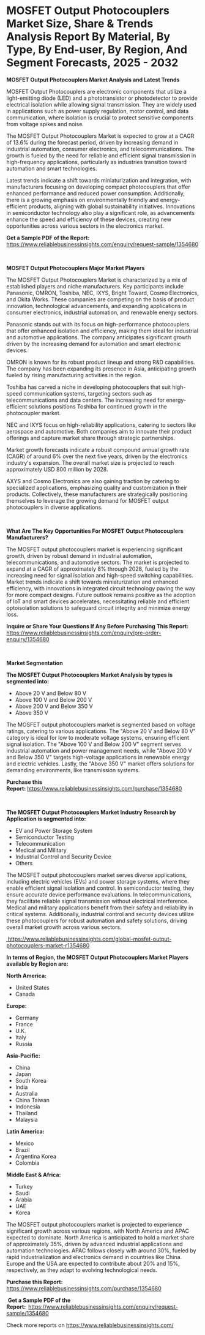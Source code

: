 <p><h1>MOSFET Output Photocouplers Market Size, Share & Trends Analysis Report By Material, By Type, By End-user, By Region, And Segment Forecasts, 2025 - 2032</h1></p><p><strong>MOSFET Output Photocouplers Market Analysis and Latest Trends</strong></p>
<p><p>MOSFET Output Photocouplers are electronic components that utilize a light-emitting diode (LED) and a phototransistor or photodetector to provide electrical isolation while allowing signal transmission. They are widely used in applications such as power supply regulation, motor control, and data communication, where isolation is crucial to protect sensitive components from voltage spikes and noise.</p><p>The MOSFET Output Photocouplers Market is expected to grow at a CAGR of 13.6% during the forecast period, driven by increasing demand in industrial automation, consumer electronics, and telecommunications. The growth is fueled by the need for reliable and efficient signal transmission in high-frequency applications, particularly as industries transition toward automation and smart technologies.</p><p>Latest trends indicate a shift towards miniaturization and integration, with manufacturers focusing on developing compact photocouplers that offer enhanced performance and reduced power consumption. Additionally, there is a growing emphasis on environmentally friendly and energy-efficient products, aligning with global sustainability initiatives. Innovations in semiconductor technology also play a significant role, as advancements enhance the speed and efficiency of these devices, creating new opportunities across various sectors in the electronics market.</p></p>
<p><strong>Get a Sample PDF of the Report:&nbsp;</strong> <a href="https://www.reliablebusinessinsights.com/enquiry/request-sample/1354680?utm_campaign=2125&utm_medium=2&utm_source=Github&utm_content=ia&utm_term=13022025&utm_id=mosfet-output-photocouplers">https://www.reliablebusinessinsights.com/enquiry/request-sample/1354680</a></p>
<p>&nbsp;</p>
<p><strong>MOSFET Output Photocouplers Major Market Players</strong></p>
<p><p>The MOSFET Output Photocouplers Market is characterized by a mix of established players and niche manufacturers. Key participants include Panasonic, OMRON, Toshiba, NEC, IXYS, Bright Toward, Cosmo Electronics, and Okita Works. These companies are competing on the basis of product innovation, technological advancements, and expanding applications in consumer electronics, industrial automation, and renewable energy sectors.</p><p>Panasonic stands out with its focus on high-performance photocouplers that offer enhanced isolation and efficiency, making them ideal for industrial and automotive applications. The company anticipates significant growth driven by the increasing demand for automation and smart electronic devices. </p><p>OMRON is known for its robust product lineup and strong R&D capabilities. The company has been expanding its presence in Asia, anticipating growth fueled by rising manufacturing activities in the region. </p><p>Toshiba has carved a niche in developing photocouplers that suit high-speed communication systems, targeting sectors such as telecommunications and data centers. The increasing need for energy-efficient solutions positions Toshiba for continued growth in the photocoupler market.</p><p>NEC and IXYS focus on high-reliability applications, catering to sectors like aerospace and automotive. Both companies aim to innovate their product offerings and capture market share through strategic partnerships. </p><p>Market growth forecasts indicate a robust compound annual growth rate (CAGR) of around 6% over the next five years, driven by the electronics industry's expansion. The overall market size is projected to reach approximately USD 800 million by 2028. </p><p>AXYS and Cosmo Electronics are also gaining traction by catering to specialized applications, emphasizing quality and customization in their products. Collectively, these manufacturers are strategically positioning themselves to leverage the growing demand for MOSFET output photocouplers in diverse applications.</p></p>
<p>&nbsp;</p>
<p><strong>What Are The Key Opportunities For MOSFET Output Photocouplers Manufacturers?</strong></p>
<p><p>The MOSFET output photocouplers market is experiencing significant growth, driven by robust demand in industrial automation, telecommunications, and automotive sectors. The market is projected to expand at a CAGR of approximately 8% through 2028, fueled by the increasing need for signal isolation and high-speed switching capabilities. Market trends indicate a shift towards miniaturization and enhanced efficiency, with innovations in integrated circuit technology paving the way for more compact designs. Future outlook remains positive as the adoption of IoT and smart devices accelerates, necessitating reliable and efficient optoisolation solutions to safeguard circuit integrity and minimize energy loss.</p></p>
<p><strong>Inquire or Share Your Questions If Any Before Purchasing This Report:</strong> <a href="https://www.reliablebusinessinsights.com/enquiry/pre-order-enquiry/1354680?utm_campaign=2125&utm_medium=2&utm_source=Github&utm_content=ia&utm_term=13022025&utm_id=mosfet-output-photocouplers">https://www.reliablebusinessinsights.com/enquiry/pre-order-enquiry/1354680</a></p>
<p>&nbsp;</p>
<p><strong>Market Segmentation</strong></p>
<p><strong>The MOSFET Output Photocouplers Market Analysis by types is segmented into:</strong></p>
<p><ul><li>Above 20 V and Below 80 V</li><li>Above 100 V and Below 200 V</li><li>Above 200 V and Below 350 V</li><li>Above 350 V</li></ul></p>
<p><p>The MOSFET output photocouplers market is segmented based on voltage ratings, catering to various applications. The "Above 20 V and Below 80 V" category is ideal for low to moderate voltage systems, ensuring efficient signal isolation. The "Above 100 V and Below 200 V" segment serves industrial automation and power management needs, while "Above 200 V and Below 350 V" targets high-voltage applications in renewable energy and electric vehicles. Lastly, the "Above 350 V" market offers solutions for demanding environments, like transmission systems.</p></p>
<p><strong>Purchase this Report:&nbsp;</strong><a href="https://www.reliablebusinessinsights.com/purchase/1354680?utm_campaign=2125&utm_medium=2&utm_source=Github&utm_content=ia&utm_term=13022025&utm_id=mosfet-output-photocouplers">https://www.reliablebusinessinsights.com/purchase/1354680</a></p>
<p>&nbsp;</p>
<p><strong>The MOSFET Output Photocouplers Market Industry Research by Application is segmented into:</strong></p>
<p><ul><li>EV and Power Storage System</li><li>Semiconductor Testing</li><li>Telecommunication</li><li>Medical and Military</li><li>Industrial Control and Security Device</li><li>Others</li></ul></p>
<p><p>The MOSFET output photocouplers market serves diverse applications, including electric vehicles (EVs) and power storage systems, where they enable efficient signal isolation and control. In semiconductor testing, they ensure accurate device performance evaluations. In telecommunications, they facilitate reliable signal transmission without electrical interference. Medical and military applications benefit from their safety and reliability in critical systems. Additionally, industrial control and security devices utilize these photocouplers for robust automation and safety solutions, driving overall market growth across various sectors.</p></p>
<p><a href="https://www.reliablebusinessinsights.com/global-mosfet-output-photocouplers-market-r1354680?utm_campaign=2125&utm_medium=2&utm_source=Github&utm_content=ia&utm_term=13022025&utm_id=mosfet-output-photocouplers">&nbsp;https://www.reliablebusinessinsights.com/global-mosfet-output-photocouplers-market-r1354680</a></p>
<p><strong>In terms of Region, the MOSFET Output Photocouplers Market Players available by Region are:</strong></p>
<p>
    <p> <strong> North America: </strong>
        <ul>
            <li>United States</li>
            <li>Canada</li>
        </ul>
        </p> 
    <p> <strong> Europe: </strong>
        <ul>
            <li>Germany</li>
            <li>France</li>
            <li>U.K.</li>
            <li>Italy</li>
            <li>Russia</li>
        </ul>
        </p> 
    <p> <strong> Asia-Pacific: </strong>
        <ul>
            <li>China</li>
            <li>Japan</li>
            <li>South Korea</li>
            <li>India</li>
            <li>Australia</li>
            <li>China Taiwan</li>
            <li>Indonesia</li>
            <li>Thailand</li>
            <li>Malaysia</li>
        </ul>
        </p> 
    <p> <strong> Latin America: </strong>
        <ul>
            <li>Mexico</li>
            <li>Brazil</li>
            <li>Argentina Korea</li>
            <li>Colombia</li>
        </ul>
        </p> 
    <p> <strong> Middle East & Africa: </strong>
        <ul>
            <li>Turkey</li>
            <li>Saudi</li>
            <li>Arabia</li>
            <li>UAE</li>
            <li>Korea</li>
        </ul>
    </p>
    </p>
<p><p>The MOSFET output photocouplers market is projected to experience significant growth across various regions, with North America and APAC expected to dominate. North America is anticipated to hold a market share of approximately 35%, driven by advanced industrial applications and automation technologies. APAC follows closely with around 30%, fueled by rapid industrialization and electronics demand in countries like China. Europe and the USA are expected to contribute about 20% and 15%, respectively, as they adapt to evolving technological needs.</p></p>
<p><strong>Purchase this Report: </strong><a href="https://www.reliablebusinessinsights.com/purchase/1354680?utm_campaign=2125&utm_medium=2&utm_source=Github&utm_content=ia&utm_term=13022025&utm_id=mosfet-output-photocouplers">https://www.reliablebusinessinsights.com/purchase/1354680</a></p>
<p>&nbsp;<strong>Get a Sample PDF of the Report:&nbsp;&nbsp;</strong><a href="https://www.reliablebusinessinsights.com/enquiry/request-sample/1354680?utm_campaign=2125&utm_medium=2&utm_source=Github&utm_content=ia&utm_term=13022025&utm_id=mosfet-output-photocouplers">https://www.reliablebusinessinsights.com/enquiry/request-sample/1354680</a></p>
<p><strong></strong></p>
<p>Check more reports on <a href="https://www.reliablebusinessinsights.com/?utm_campaign=2125&utm_medium=2&utm_source=Github&utm_content=ia&utm_term=13022025&utm_id=mosfet-output-photocouplers">https://www.reliablebusinessinsights.com/</a></p>